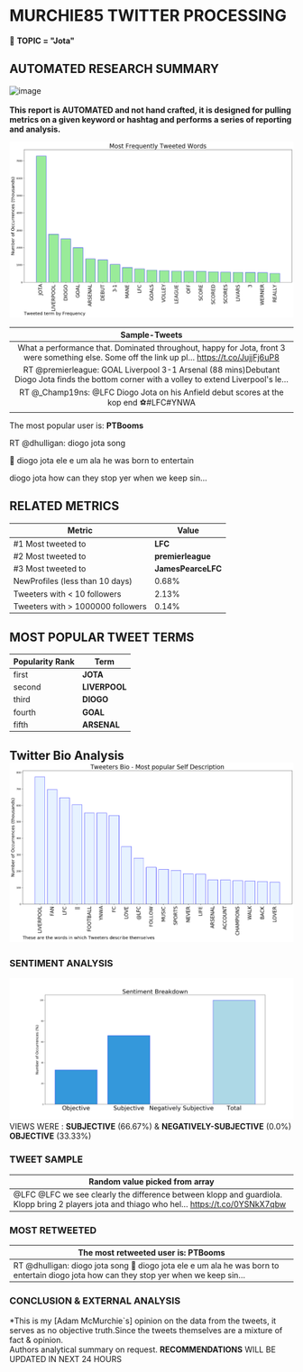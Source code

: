 # MURCHIE85 TWITTER PROCESSING 
&#x1F34E; **TOPIC = "Jota"**

## AUTOMATED RESEARCH SUMMARY

![image](https://marketingplatform.google.com/about/static/images/gmp/analytics-smb-benefit.jpg)
<br></br>
<b> This report is AUTOMATED and not hand crafted, it is designed for pulling metrics on a given keyword or hashtag and performs a series of reporting and analysis.</b>



![image](TWEETS.png)



|                **Sample-Tweets**        |
| :-------------: |
| What a performance that. Dominated throughout, happy for Jota, front 3 were something else. Some off the link up pl… https://t.co/JujjFj6uP8 |
| RT @premierleague: GOAL Liverpool 3-1 Arsenal (88 mins)Debutant Diogo Jota finds the bottom corner with a volley to extend Liverpool's le… |
| RT @_Champ19ns: @LFC Diogo Jota on his Anfield debut scores at the kop end ⚽#LFC#YNWA |

The most popular user is: **PTBooms**
<div class="alert alert-block alert-danger"> RT @dhulligan: diogo jota song 

🎼 diogo jota 
ele e um ala 
he was born to entertain 

diogo jota 
how can they stop yer 
when we keep sin…</div>

## RELATED METRICS<br>
| Metric | Value |
| ------------- | ------------- |
| #1 Most tweeted to  | **LFC** |
| #2 Most tweeted to  | **premierleague** |
| #3 Most tweeted to  | **JamesPearceLFC** |
| NewProfiles (less than 10 days) | 0.68%  |
| Tweeters with < 10 followers  | 2.13%|
| Tweeters with > 1000000 followers  | 0.14%  |



## MOST POPULAR TWEET TERMS 


| Popularity Rank  | Term |
| ------------- | ------------- |
| first  | **JOTA**  |
| second  | **LIVERPOOL**  |
| third  | **DIOGO** |
| fourth  | **GOAL**  |
| fifth  | **ARSENAL**  |


## Twitter Bio Analysis![image](BIO.png)
### SENTIMENT ANALYSIS
![image](sentiment.png)
VIEWS WERE : **SUBJECTIVE**  (66.67%) & **NEGATIVELY-SUBJECTIVE** (0.0%) **OBJECTIVE** (33.33%)

### TWEET SAMPLE 
| Random value picked from array |
| ------------- |
|@LFC @LFC we see clearly the difference between klopp and guardiola. Klopp bring 2 players jota and thiago who hel… https://t.co/0YSNkX7qbw |

### MOST RETWEETED 

| The most retweeted user is: **PTBooms**  |
| ------------- |
| RT @dhulligan: diogo jota song 🎼 diogo jota ele e um ala he was born to entertain diogo jota how can they stop yer when we keep sin… |

### CONCLUSION & EXTERNAL ANALYSIS

*This is my [Adam McMurchie`s] opinion on the data from the tweets, it serves as no objective truth.Since the tweets themselves are a mixture of fact & opinion.<br>
Authors analytical summary on request.
**RECOMMENDATIONS** WILL BE UPDATED IN NEXT  24 HOURS <br>